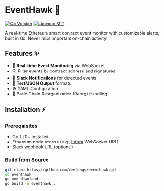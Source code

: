 # EventHawk 🦅

[![Go Version](https://img.shields.io/badge/go-%3E%3D1.20-blue.svg)](https://golang.org/)
[![License: MIT](https://img.shields.io/badge/License-MIT-yellow.svg)](https://opensource.org/licenses/MIT)

A real-time Ethereum smart contract event monitor with customizable alerts, built in Go. Never miss important on-chain activity!


## Features ✨

- 📡 **Real-time Event Monitoring** via WebSocket
- 🔍 Filter events by contract address and signatures
- 🔔 **Slack Notifications** for detected events
- 📝 **Text/JSON Output** formats
- ⚙️ YAML Configuration
- 🔄 Basic Chain Reorganization (Reorg) Handling

## Installation ⚡

### Prerequisites
- Go 1.20+ installed
- Ethereum node access (e.g., [Infura](https://infura.io/) WebSocket URL)
- Slack webhook URL (optional)

### Build from Source
```bash
git clone https://github.com/devlongs/eventhawk.git
cd eventhawk
go mod download
go build -o eventhawk .